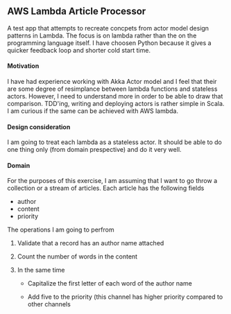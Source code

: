 ## AWS Lambda Article Processor
A test app that attempts to recreate concpets from actor model design patterns in Lambda. The focus is on lambda rather than the on the programming language itself. I have choosen Python because it gives a quicker feedback loop and shorter cold start time.

#### Motivation
I have had experience working with Akka Actor model and I feel that their are some degree of resimplance between lambda functions and stateless actors. However, I need to understand more in order to be able to draw that comparison. TDD'ing, writing and deploying actors is rather simple in Scala. I am curious if the same can be achieved with AWS lambda.

#### Design consideration
I am going to treat each lambda as a stateless actor. It should be able to do one thing only (from domain prespective) and do it very well.

#### Domain
For the purposes of this exercise, I am assuming that I want to go throw a collection or a stream of articles. Each article has the following fields

- author
- content
- priority

The operations I am going to perfrom

1. Validate that a record has an author name attached
2. Count the number of words in the content
3. In the same time

    - Capitalize the first letter of each word of the author name

    - Add five to the priority (this channel has higher priority compared to other channels